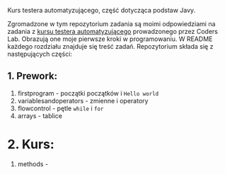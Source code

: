 Kurs testera automatyzującego, część dotycząca podstaw Javy.

Zgromadzone w tym repozytorium zadania są moimi odpowiedziami na zadania z [kursu testera automatyzującego](https://coderslab.pl/pl/tester-automatyzujacy) prowadzonego przez Coders Lab. Obrazują one moje pierwsze kroki w programowaniu. W README każdego rozdziału znajduje się treść zadań.
Repozytorium składa się z następujących części:

## 1. Prework:

1. firstprogram - początki początków i `Hello world`
2. variablesandoperators - zmienne i operatory
3. flowcontrol - pętle `while` i `for`
4. arrays - tablice

# 2. Kurs:

1. methods - 
